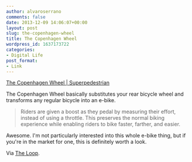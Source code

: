 ```yaml
---
author: alvaroserrano
comments: false
date: 2013-12-09 14:06:07+00:00
layout: post
slug: the-copenhagen-wheel
title: The Copenhagen Wheel
wordpress_id: 1637173722
categories:
- Digital Life
post_format:
- Link
---
```


[The Copenhagen Wheel | Superpedestrian](https://www.superpedestrian.com/)

The Copenhagen Wheel basically substitutes your rear bicycle wheel and transforms any regular bicycle into an e-bike.



<blockquote>Riders are given a boost as they pedal by measuring their effort, instead of using a throttle. This preserves the normal biking experience while enabling riders to bike faster, farther, and easier.</blockquote>



Awesome. I'm not particularly interested into this whole e-bike thing, but if you're in the market for one, this is definitely worth a look.

Via [The Loop](http://www.loopinsight.com/2013/12/08/copenhagen-wheel-replaces-real-bike-wheel-gives-power-assist/).
